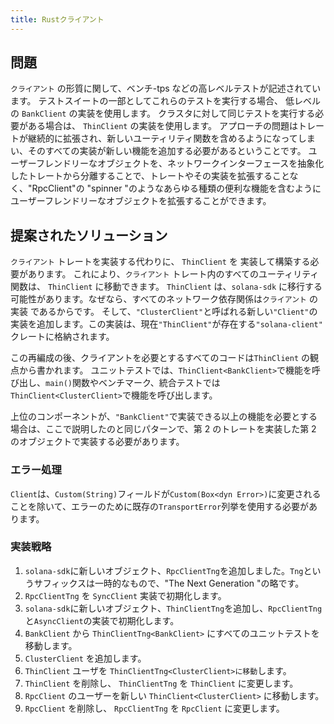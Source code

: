 ```yaml
---
title: Rustクライアント
---
```


## 問題

`クライアント` の形質に関して、ベンチ-tps などの高レベルテストが記述されています。 テストスイートの一部としてこれらのテストを実行する場合、 低レベルの `BankClient` の実装を使用します。 クラスタに対して同じテストを実行する必要がある場合は、 `ThinClient` の実装を使用します。 アプローチの問題はトレートが継続的に拡張され、新しいユーティリティ関数を含めるようになってしまい、そのすべての実装が新しい機能を追加する必要があるということです。 ユーザーフレンドリーなオブジェクトを、ネットワークインターフェースを抽象化したトレートから分離することで、トレートやその実装を拡張することなく、"RpcClient"の "spinner "のようなあらゆる種類の便利な機能を含むようにユーザーフレンドリーなオブジェクトを拡張することができます。

## 提案されたソリューション

`クライアント` トレートを実装する代わりに、 `ThinClient` を 実装して構築する必要があります。 これにより、`クライアント` トレート内のすべてのユーティリティ関数は、 `ThinClient` に移動できます。 `ThinClient` は、`solana-sdk` に移行する可能性があります。なぜなら、すべてのネットワーク依存関係は`クライアント` の実装 であるからです。 そして、`"ClusterClient"`と呼ばれる新しい`"Client"`の実装を追加します。この実装は、現在`"ThinClient"`が存在する`"solana-client" `クレートに格納されます。

この再編成の後、クライアントを必要とするすべてのコードは`ThinClient` の観点から書かれます。 ユニットテストでは、`ThinClient<BankClient>`で機能を呼び出し、`main()`関数やベンチマーク、統合テストでは`ThinClient<ClusterClient>`で機能を呼び出します。

上位のコンポーネントが、`"BankClient"`で実装できる以上の機能を必要とする場合は、ここで説明したのと同じパターンで、第 2 のトレートを実装した第 2 のオブジェクトで実装する必要があります。

### エラー処理

`Client`は、`Custom(String)`フィールドが`Custom(Box<dyn Error>)`に変更されることを除いて、エラーのために既存の`TransportError`列挙を使用する必要があります。

### 実装戦略

1. `solana-sdk`に新しいオブジェクト、`RpcClientTng`を追加しました。`Tng`というサフィックスは一時的なもので、"The Next Generation "の略です。
2. `RpcClientTng` を `SyncClient` 実装で初期化します。
3. `solana-sdk`に新しいオブジェクト、`ThinClientTng`を追加し、`RpcClientTng`と`AsyncClient`の実装で初期化します。
4. `BankClient` から `ThinClientTng<BankClient>` にすべてのユニットテストを移動します。
5. `ClusterClient` を追加します。
6. `ThinClient` ユーザを `ThinClientTng<ClusterClient>に移動`します。
7. `ThinClient` を削除し、 `ThinClientTng` を `ThinClient` に変更します。
8. `RpcClient` のユーザーを新しい `ThinClient<ClusterClient>` に移動します。
9. `RpcClient` を削除し、 `RpcClientTng` を `RpcClient` に変更します。
